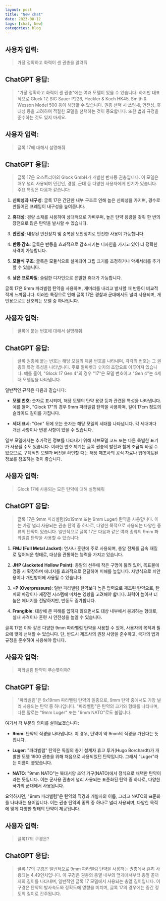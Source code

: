 ```yaml
---
layout: post
title: "New chat"
date: 2023-08-12
tags: [chat, New]
categories: blog
---
```


## 사용자 입력:
> 가장 정확하고 화력이 센 권총을 알려줘

## ChatGPT 응답:
> "가장 정확하고 화력이 센 권총"에는 여러 모델이 있을 수 있습니다. 하지만 대표적으로 Glock 17, SIG Sauer P226, Heckler & Koch HK45, Smith & Wesson Model 500 등이 해당할 수 있습니다. 권총 선택 시 쓰임새, 안전성, 휴대성 등을 고려하여 적절한 모델을 선택하는 것이 중요합니다. 또한 법과 규정을 준수하는 것도 잊지 마세요.

## 사용자 입력:
> 글록 17에 대해서 설명해줘

## ChatGPT 응답:
> 글록 17은 오스트리아의 Glock GmbH가 개발한 반자동 권총입니다. 이 모델은 매우 널리 사용되며 민간인, 경찰, 군대 등 다양한 사용자에게 인기가 있습니다. 주요 특징은 다음과 같습니다:

1. **신뢰성과 내구성**: 글록 17은 간단한 내부 구조로 인해 높은 신뢰성을 가지며, 경수로 만들어진 프레임이 내구성을 높여줍니다.

2. **휴대성**: 경량 소재를 사용하여 상대적으로 가벼우며, 높은 탄약 용량을 갖춰 한 번의 장전으로 많은 탄약을 발사할 수 있습니다.

3. **안전성**: 내장된 안전장치 및 중복된 보안장치로 안전한 사용이 가능합니다.

4. **반동 감소**: 글록은 반동을 효과적으로 감소시키는 디자인을 가지고 있어 더 정확한 사격이 가능합니다.

5. **모듈식 구조**: 글록은 모듈식으로 설계되어 그립 크기를 조정하거나 악세서리를 추가할 수 있습니다.

6. **낮은 프로파일**: 슬림한 디자인으로 은밀한 휴대가 가능합니다.

글록 17은 9mm 파라벨럼 탄약을 사용하며, 개머리를 내리고 발사할 때 반동이 비교적 적게 느껴집니다. 이러한 특징으로 인해 글록 17은 경찰과 군대에서도 널리 사용되며, 개인용으로도 선호되는 모델 중 하나입니다.

## 사용자 입력:
> 글록에 붙는 번호에 대해서 설명해줘

## ChatGPT 응답:
> 글록 권총에 붙는 번호는 해당 모델의 제품 번호를 나타내며, 각각의 번호는 그 권총의 특정 특성을 나타냅니다. 주로 알파벳과 숫자의 조합으로 이루어져 있습니다. 예를 들어, "Glock 17 Gen 4"의 경우 "17"은 모델 번호이고 "Gen 4"는 4세대 모델임을 나타냅니다.

일반적인 규칙은 다음과 같습니다:

- **모델 번호**: 숫자로 표시되며, 해당 모델의 탄약 용량 등과 관련된 특성을 나타냅니다. 예를 들어, "Glock 17"의 경우 9mm 파라벨럼 탄약을 사용하며, 길이 17cm 정도의 슬라이드 길이를 가집니다.

- **세대 표시**: "Gen" 뒤에 오는 숫자는 해당 모델의 세대를 나타냅니다. 각 세대마다 개선 사항이나 변경 사항이 있을 수 있습니다.

일부 모델에서는 추가적인 정보를 나타내기 위해 서브모델 코드 또는 다른 특별한 표기가 사용될 수도 있습니다. 이러한 번호 체계는 글록 권총의 발전과 함께 조금씩 바뀔 수 있으므로, 구체적인 모델과 버전을 확인할 때는 해당 제조사의 공식 자료나 업데이트된 정보를 참조하는 것이 좋습니다.

## 사용자 입력:
> Glock 17에 사용되는 모든 탄약에 대해 설명해줘

## ChatGPT 응답:
> 글록 17은 9mm 파라벨럼(9x19mm 또는 9mm Luger) 탄약을 사용합니다. 이는 가장 널리 사용되는 권총 탄약 중 하나로, 다양한 목적으로 사용되는 다양한 종류의 탄약이 있습니다. 일반적으로 글록 17은 다음과 같은 여러 종류의 9mm 파라벨럼 탄약을 사용할 수 있습니다:

1. **FMJ (Full Metal Jacket)**: 연사나 훈련에 주로 사용되며, 총알 전체를 금속 재질로 덮어씌운 형태로, 대상을 관통하는 능력을 가지고 있습니다.

2. **JHP (Jacketed Hollow Point)**: 총알의 선두에 작은 구멍이 뚫려 있어, 목표물에 명중 시 확장하며 에너지를 효과적으로 전달하여 피해를 높입니다. 자방식으로 치안용이나 개인방어에 사용될 수 있습니다.

3. **+P (Overpressure)**: 일반 파라벨럼 탄약보다 높은 압력으로 제조된 탄약으로, 탄피의 파장이나 재장전 시스템에 미치는 영향을 고려해야 합니다. 화력이 높아져 더 높은 에너지를 전달하지만, 반동도 증가합니다.

4. **Frangible**: 대상에 큰 피해를 입히지 않으면서도 대상 내부에서 붕괴하는 형태로, 실내 사격이나 훈련 시 안전성을 높일 수 있습니다.

글록 17은 이와 같은 다양한 9mm 파라벨럼 탄약을 사용할 수 있어, 사용자의 목적과 필요에 맞게 선택할 수 있습니다. 단, 반드시 제조사의 권장 사양을 준수하고, 국가의 법과 규정을 준수하여 사용해야 합니다.

## 사용자 입력:
> 파라벨럼 탄약이 무슨뜻이야?

## ChatGPT 응답:
> "파라벨럼"은 9x19mm 파라벨럼 탄약의 일종으로, 9mm 탄약 중에서도 가장 널리 사용되는 탄약 중 하나입니다. "파라벨럼"은 탄약의 크기와 형태를 나타내며, 다른 말로는 "9mm Luger" 또는 "9mm NATO"로도 불립니다.

여기서 각 부분의 의미를 살펴보겠습니다:

- **9mm**: 탄약의 직경을 나타냅니다. 이 경우, 탄약이 약 9mm의 직경을 가진다는 뜻입니다.

- **Luger**: "파라벨럼" 탄약은 독일의 총기 설계자 휴고 루거(Hugo Borchardt)가 개발한 모델 1900 권총을 위해 처음으로 사용되었던 탄약입니다. 그래서 "Luger"라는 이름이 붙었습니다.

- **NATO**: "9mm NATO"는 북대서양 조약 기구(NATO)에서 정식으로 채택한 탄약이라는 뜻입니다. 이는 군사용 권총에 널리 사용되는 표준화된 탄약 중 하나로, 다양한 국가의 군대에서 사용됩니다.

요약하자면, "9mm 파라벨럼"은 탄약의 직경과 개발자의 이름, 그리고 NATO의 표준화를 나타내는 용어입니다. 이는 권총 탄약의 종류 중 하나로 널리 사용되며, 다양한 목적에 맞게 다양한 형태의 탄약이 제공됩니다.

## 사용자 입력:
> 글록17의 구경은?

## ChatGPT 응답:
> 글록 17의 구경은 일반적으로 9mm 파라벨럼 탄약을 사용하는 권총에서 흔히 사용되는 4.49인치입니다. 이 구경은 권총의 총열 내부의 덮개에서부터 총열 끝까지의 길이를 나타내며, 일반적인 글록 17 모델에서 사용되는 총열 길이입니다. 이 구경은 탄약의 발사속도와 정확도에 영향을 미치며, 글록 17의 경우에는 중간 정도의 길이로 간주됩니다.

